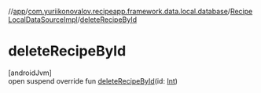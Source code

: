 //[app](../../../index.md)/[com.yuriikonovalov.recipeapp.framework.data.local.database](../index.md)/[RecipeLocalDataSourceImpl](index.md)/[deleteRecipeById](delete-recipe-by-id.md)

# deleteRecipeById

[androidJvm]\
open suspend override fun [deleteRecipeById](delete-recipe-by-id.md)(id: [Int](https://kotlinlang.org/api/latest/jvm/stdlib/kotlin/-int/index.html))
